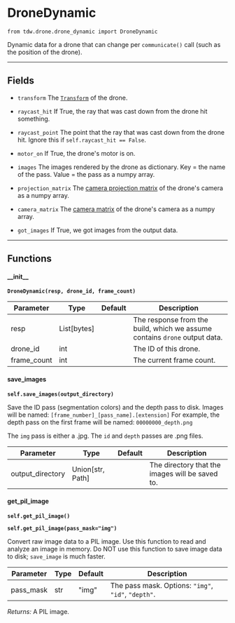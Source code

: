 # DroneDynamic

`from tdw.drone.drone_dynamic import DroneDynamic`

Dynamic data for a drone that can change per `communicate()` call (such as the position of the drone).

***

## Fields

- `transform` The [`Transform`](../object_data/transform.md) of the drone.

- `raycast_hit` If True, the ray that was cast down from the drone hit something.

- `raycast_point` The point that the ray that was cast down from the drone hit. Ignore this if `self.raycast_hit == False`.

- `motor_on` If True, the drone's motor is on.

- `images` The images rendered by the drone as dictionary. Key = the name of the pass. Value = the pass as a numpy array.

- `projection_matrix` The [camera projection matrix](../../api/output_data.md#cameramatrices) of the drone's camera as a numpy array.

- `camera_matrix` The [camera matrix](../../api/output_data.md#cameramatrices) of the drone's camera as a numpy array.

- `got_images` If True, we got images from the output data.

***

## Functions

#### \_\_init\_\_

**`DroneDynamic(resp, drone_id, frame_count)`**

| Parameter | Type | Default | Description |
| --- | --- | --- | --- |
| resp |  List[bytes] |  | The response from the build, which we assume contains `drone` output data. |
| drone_id |  int |  | The ID of this drone. |
| frame_count |  int |  | The current frame count. |

#### save_images

**`self.save_images(output_directory)`**

Save the ID pass (segmentation colors) and the depth pass to disk.
Images will be named: `[frame_number]_[pass_name].[extension]`
For example, the depth pass on the first frame will be named: `00000000_depth.png`

The `img` pass is either a .jpg. The `id` and `depth` passes are .png files.

| Parameter | Type | Default | Description |
| --- | --- | --- | --- |
| output_directory |  Union[str, Path] |  | The directory that the images will be saved to. |

#### get_pil_image

**`self.get_pil_image()`**

**`self.get_pil_image(pass_mask="img")`**

Convert raw image data to a PIL image.
Use this function to read and analyze an image in memory.
Do NOT use this function to save image data to disk; `save_image` is much faster.


| Parameter | Type | Default | Description |
| --- | --- | --- | --- |
| pass_mask |  str  | "img" | The pass mask. Options: `"img"`, `"id"`, `"depth"`. |

_Returns:_  A PIL image.

